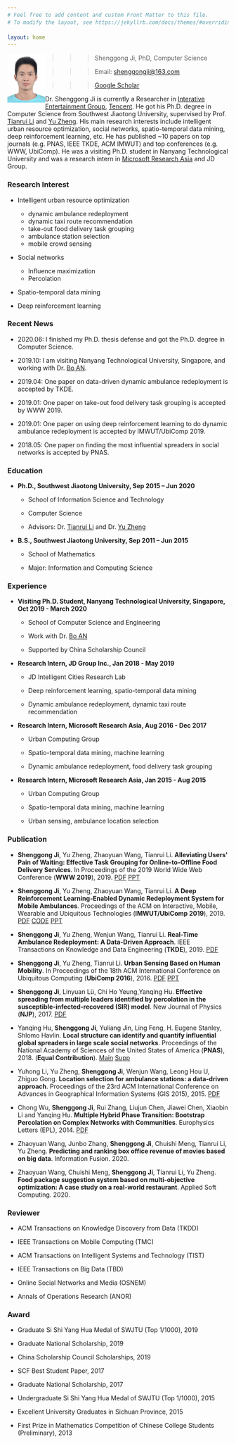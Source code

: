 ```yaml
---
# Feel free to add content and custom Front Matter to this file.
# To modify the layout, see https://jekyllrb.com/docs/themes/#overriding-theme-defaults

layout: home
---
```


<!-- My Bio -->
<!-- ------------ -->
<img style="float: left;" src="photo2.jpg" alt="photo" width="86"/>

>>>>> Shenggong Ji, PhD, Computer Science

>>>>> Email: <shenggongji@163.com>

>>>>> [Google Scholar](https://scholar.google.com/citations?user=vL5PwMIAAAAJ&hl=en)

<!-- ### __Short Bio__ -->

Dr. Shenggong Ji is currently a Researcher in [Interative Entertainment Group](https://ieg.tencent.com/), [Tencent](https://www.tencent.com/zh-cn/). He got his Ph.D. degree in Computer Science from Southwest Jiaotong University, supervised by Prof. [Tianrui Li](http://userweb.swjtu.edu.cn/Userweb/trli30/) and [Yu Zheng](http://urban-computing.com/yuzheng). His main research interests include intelligent urban resource optimization, social networks, spatio-temporal data mining, deep reinforcement learning, etc. He has published ~10 papers on top journals (e.g. PNAS, IEEE TKDE, ACM IMWUT) and top conferences (e.g. WWW, UbiComp). He was a visiting Ph.D. student in Nanyang Technological University and was a research intern in [Microsoft Research Asia](https://www.microsoft.com/en-us/research/lab/microsoft-research-asia/) and JD Group. 

<!-- My Email: <shenggongji@163.com>; [My Google Scholar](https://scholar.google.com/citations?user=vL5PwMIAAAAJ&hl=en) -->
<!-- [My Github](https://github.com/SGJi) -->

### __Research Interest__
* Intelligent urban resource optimization
   * dynamic ambulance redeployment
   * dynamic taxi route recommendation
   * take-out food delivery task grouping
   * ambulance station selection
   * mobile crowd sensing

* Social networks
   * Influence maximization
   * Percolation

* Spatio-temporal data mining

* Deep reinforcement learning

### __Recent News__
* 2020.06: I finished my Ph.D. thesis defense and got the Ph.D. degree in Computer Science. 

* 2019.10: I am visiting Nanyang Technological University, Singapore, and working with Dr. [Bo AN](https://www.ntu.edu.sg/home/boan/). 

* 2019.04: One paper on data-driven dynamic ambulance redeployment is accepted by TKDE.

* 2019.01: One paper on take-out food delivery task grouping is accepted by WWW 2019.

* 2019.01: One paper on using deep reinforcement learning to do dynamic ambulance redeployment is accepted by IMWUT/UbiComp 2019.

* 2018.05: One paper on finding the most influential spreaders in social networks is accepted by PNAS. 

### __Education__
* **Ph.D., Southwest Jiaotong University, Sep 2015 – Jun 2020**
   * School of Information Science and Technology

   * Computer Science

   * Advisors: Dr. [Tianrui Li](http://userweb.swjtu.edu.cn/Userweb/trli30/) and Dr. [Yu Zheng](http://urban-computing.com/yuzheng)

* **B.S., Southwest Jiaotong University, Sep 2011 – Jun 2015**
   * School of Mathematics

   * Major: Information and Computing Science

### __Experience__
* **Visiting Ph.D. Student, Nanyang Technological University, Singapore, Oct 2019 - March 2020**
   * School of Computer Science and Engineering

   * Work with Dr. [Bo AN](https://www.ntu.edu.sg/home/boan/)

   * Supported by China Scholarship Council

* **Research Intern, JD Group Inc., Jan 2018 - May 2019**
   * JD Intelligent Cities Research Lab

   * Deep reinforcement learning, spatio-temporal data mining

   * Dynamic ambulance redeployment, dynamic taxi route recommendation

* **Research Intern, Microsoft Research Asia, Aug 2016 - Dec 2017**
   * Urban Computing Group

   * Spatio-temporal data mining, machine learning

   * Dynamic ambulance redeployment, food delivery task grouping

* **Research Intern, Microsoft Research Asia, Jan 2015 - Aug 2015**
   * Urban Computing Group

   * Spatio-temporal data mining, machine learning

   * Urban sensing, ambulance location selection

### __Publication__
* __Shenggong Ji__, Yu Zheng, Zhaoyuan Wang, Tianrui Li. __Alleviating Users' Pain of Waiting: Effective Task Grouping for Online-to-Offline Food Delivery Services__. In Proceedings of the 2019 World Wide Web Conference (__WWW 2019__), 2019. [PDF](https://drive.google.com/open?id=1-ZBEzmNFIIZmPjcR5Ikg4L7ap_rlfvrk) [PPT](https://drive.google.com/open?id=1_QTVKdECINNt4romRrM5NKflG_DosZDu)

* __Shenggong Ji__, Yu Zheng, Zhaoyuan Wang, Tianrui Li. __A Deep Reinforcement Learning-Enabled Dynamic Redeployment System for Mobile Ambulances__. Proceedings of the ACM on Interactive, Mobile, Wearable and Ubiquitous Technologies (__IMWUT/UbiComp 2019__), 2019. [PDF](https://drive.google.com/open?id=18m5zLLWMBxu3b1m0RskIXRNfWZSkChjP) [CODE](https://github.com/SGJi/DRL4AmbulanceRedeployment) [PPT](https://drive.google.com/open?id=1ec9dR61lXoz7pxfad8IU1RhwCmxo1fNV)

* __Shenggong Ji__, Yu Zheng, Wenjun Wang, Tianrui Li. __Real-Time Ambulance Redeployment: A Data-Driven Approach__. IEEE Transactions on Knowledge and Data Engineering (__TKDE__), 2019. [PDF](https://drive.google.com/open?id=140O6WYvG2OwisLMYS0TAwv40wDQN5ws6)

* __Shenggong Ji__, Yu Zheng, Tianrui Li. __Urban Sensing Based on Human Mobility__. In Proceedings of the 18th ACM International Conference on Ubiquitous Computing (__UbiComp 2016__), 2016. [PDF](https://drive.google.com/open?id=1DHACjQ0hRLKqz6SoeDYlJI1dZ_8CwagA) [PPT](https://drive.google.com/open?id=1330mqLIBo_rHNeiJYXaPyPkONeFix-C_)

* __Shenggong Ji__, Linyuan Lü, Chi Ho Yeung,Yanqing Hu. __Effective spreading from multiple leaders identified by percolation in the susceptible-infected-recovered (SIR) model__. New Journal of Physics (__NJP__), 2017. [PDF](https://iopscience.iop.org/article/10.1088/1367-2630/aa76b0)

* Yanqing Hu, __Shenggong Ji__, Yuliang Jin, Ling Feng, H. Eugene Stanley, Shlomo Havlin. __Local structure can identify and quantify influential global spreaders in large scale social networks__. Proceedings of the National Academy of Sciences of the United States of America (__PNAS__), 2018. (**Equal Contribution**). [Main](https://www.pnas.org/content/115/29/7468) [Supp](https://www.pnas.org/content/pnas/suppl/2018/07/02/1710547115.DCSupplemental/pnas.1710547115.sapp.pdf)

* Yuhong Li, Yu Zheng, __Shenggong Ji__, Wenjun Wang, Leong Hou U, Zhiguo Gong. __Location selection for ambulance stations: a data-driven approach__. Proceedings of the 23rd ACM International Conference on Advances in Geographical Information Systems (GIS 2015), 2015. [PDF](https://drive.google.com/open?id=1dID7YRavyvznIXv6MDKhjiaoOiSGBneF)

* Chong Wu, __Shenggong Ji__, Rui Zhang, Liujun Chen, Jiawei Chen, Xiaobin Li and Yanqing Hu. __Multiple Hybrid Phase Transition: Bootstrap Percolation on Complex Networks with Communities__. Europhysics Letters (EPL), 2014. [PDF](https://iopscience.iop.org/article/10.1209/0295-5075/107/48001)

* Zhaoyuan Wang, Junbo Zhang, __Shenggong Ji__, Chuishi Meng, Tianrui Li, Yu Zheng. __Predicting and ranking box office revenue of movies based on big data__. Information Fusion. 2020. 

* Zhaoyuan Wang, Chuishi Meng, __Shenggong Ji__, Tianrui Li, Yu Zheng. __Food package suggestion system based on multi-objective optimization: A case study on a real-world restaurant__. Applied Soft Computing. 2020. 

### __Reviewer__
* ACM Transactions on Knowledge Discovery from Data (TKDD)

* IEEE Transactions on Mobile Computing (TMC)

* ACM Transactions on Intelligent Systems and Technology (TIST)

* IEEE Transactions on Big Data (TBD)

* Online Social Networks and Media (OSNEM)

* Annals of Operations Research (ANOR)

### __Award__
* Graduate Si Shi Yang Hua Medal of SWJTU (Top 1/1000), 2019

* Graduate National Scholarship, 2019

* China Scholarship Council Scholarships, 2019 

* SCF Best Student Paper, 2017

* Graduate National Scholarship, 2017

* Undergraduate Si Shi Yang Hua Medal of SWJTU (Top 1/1000), 2015

* Excellent University Graduates in Sichuan Province, 2015

* First Prize in Mathematics Competition of Chinese College Students (Preliminary), 2013